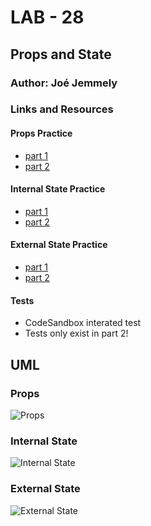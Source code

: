 # LAB - 28

## Props and State

### Author: Joé Jemmely

### Links and Resources
#### Props Practice
* [part 1](https://codesandbox.io/s/28-starter-code-props-part1-kickd)
* [part 2](https://codesandbox.io/s/28-starter-code-props-part2-nj3bl)

#### Internal State Practice
* [part 1](https://codesandbox.io/s/28-starter-code-internal-state-part1-593gk)
* [part 2](https://codesandbox.io/s/28-starter-code-internal-state-part2-m7w7b)

#### External State Practice
* [part 1](https://codesandbox.io/s/28-starter-code-external-state-part1-iwkny)
* [part 2](https://codesandbox.io/s/28-starter-code-external-state-part2-qe87p)
  
#### Tests
* CodeSandbox interated test
* Tests only exist in part 2!

## UML
### Props
![Props](https://www.plantuml.com/plantuml/png/0/SoWkIImgAStDuU8goIp9ILK8ACelAERYIiv9B2vMy4qjBavCJrMevb800bjReEAIL5jRC4zPeIIreiIgkAGeCo-TgvQBoo4rBmLe4000 "Props")

### Internal State
![Internal State](https://www.plantuml.com/plantuml/png/0/ZL1B2i8m4DtFAG9k_D0B508LH73ZfYT8sy46aad8J1OYtjsqnEBIsRt7-_2cOp59idS0OiMXkf5W8kDKBqOGO7I6MPrZL2zuV-4r95-mAgSrBqAjLxHJOyWaBMK_OAeK6OyjIxBqg1QFCeU9g-aq6veStejiV_Xb-ZnuAuNRYY-MepFFhJkc4FdVxfAox6YQupe0rXKBgga07T9KVl41 "Internal State")


### External State
![External State](https://www.plantuml.com/plantuml/png/0/fL7B3e8m4BptAngyQ0ny0163yN7qmXSKgDYatJRjDj4O_zsYW1X9FDZRpixEp6vpXyoYLv8G52WvtL-GMs2I5iYG4r99vXpT64DlX8QNPQvjPDcpcj5AUy0Kl2gvxI1WYgSEhO2c6r4SpxfstT3opA2M_1XeyyKOANof10RitliUj5M3iR7QJ6Ya9myL2WtVKf-jFtBiX3EINIUZ_Bn1K6dl5xtj8hfA4Xffs0Qi2MMxvvZqIZ3G-dAWnV6wpqH8pg4EF_W0 "External State")
